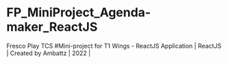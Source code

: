 # FP_MiniProject_Agenda-maker_ReactJS
Fresco Play TCS #Mini-project for T1 Wings - ReactJS Application | ReactJS | Created by Ambattz | 2022 |
